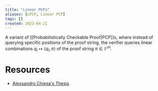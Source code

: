 ```yaml
---
title: "Linear PCPs"
aliases: [LPCP, Linear PCP]
tags: []
created: 2023-04-21
---
```


A variant of [[Probabilistically Checkable Proof|PCP]]s, where instead of querying specific positions of the proof string, the verifier queries linear combinations $q_i \mapsto \langle q_i, \pi \rangle$ of the proof string $\pi\in \mathbb{F}^m$.

# Resources
- [Alessandro Chiesa's Thesis](https://dspace.mit.edu/bitstream/handle/1721.1/93057/899993647-MIT.pdf‚)